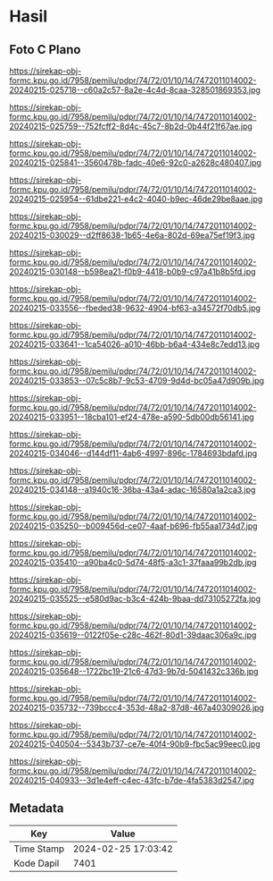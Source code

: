 # Hasil

## Foto C Plano

https://sirekap-obj-formc.kpu.go.id/7958/pemilu/pdpr/74/72/01/10/14/7472011014002-20240215-025718--c60a2c57-8a2e-4c4d-8caa-328501869353.jpg

https://sirekap-obj-formc.kpu.go.id/7958/pemilu/pdpr/74/72/01/10/14/7472011014002-20240215-025759--752fcff2-8d4c-45c7-8b2d-0b44f21f67ae.jpg

https://sirekap-obj-formc.kpu.go.id/7958/pemilu/pdpr/74/72/01/10/14/7472011014002-20240215-025841--3560478b-fadc-40e6-92c0-a2628c480407.jpg

https://sirekap-obj-formc.kpu.go.id/7958/pemilu/pdpr/74/72/01/10/14/7472011014002-20240215-025954--61dbe221-e4c2-4040-b9ec-46de29be8aae.jpg

https://sirekap-obj-formc.kpu.go.id/7958/pemilu/pdpr/74/72/01/10/14/7472011014002-20240215-030029--d2ff8638-1b65-4e6a-802d-69ea75ef19f3.jpg

https://sirekap-obj-formc.kpu.go.id/7958/pemilu/pdpr/74/72/01/10/14/7472011014002-20240215-030148--b598ea21-f0b9-4418-b0b9-c97a41b8b5fd.jpg

https://sirekap-obj-formc.kpu.go.id/7958/pemilu/pdpr/74/72/01/10/14/7472011014002-20240215-033556--fbeded38-9632-4904-bf63-a34572f70db5.jpg

https://sirekap-obj-formc.kpu.go.id/7958/pemilu/pdpr/74/72/01/10/14/7472011014002-20240215-033641--1ca54026-a010-46bb-b6a4-434e8c7edd13.jpg

https://sirekap-obj-formc.kpu.go.id/7958/pemilu/pdpr/74/72/01/10/14/7472011014002-20240215-033853--07c5c8b7-9c53-4709-9d4d-bc05a47d909b.jpg

https://sirekap-obj-formc.kpu.go.id/7958/pemilu/pdpr/74/72/01/10/14/7472011014002-20240215-033951--18cba101-ef24-478e-a590-5db00db56141.jpg

https://sirekap-obj-formc.kpu.go.id/7958/pemilu/pdpr/74/72/01/10/14/7472011014002-20240215-034046--d144df11-4ab6-4997-896c-1784693bdafd.jpg

https://sirekap-obj-formc.kpu.go.id/7958/pemilu/pdpr/74/72/01/10/14/7472011014002-20240215-034148--a1940c16-36ba-43a4-adac-16580a1a2ca3.jpg

https://sirekap-obj-formc.kpu.go.id/7958/pemilu/pdpr/74/72/01/10/14/7472011014002-20240215-035250--b009456d-ce07-4aaf-b696-fb55aa1734d7.jpg

https://sirekap-obj-formc.kpu.go.id/7958/pemilu/pdpr/74/72/01/10/14/7472011014002-20240215-035410--a90ba4c0-5d74-48f5-a3c1-37faaa99b2db.jpg

https://sirekap-obj-formc.kpu.go.id/7958/pemilu/pdpr/74/72/01/10/14/7472011014002-20240215-035525--e580d9ac-b3c4-424b-9baa-dd73105272fa.jpg

https://sirekap-obj-formc.kpu.go.id/7958/pemilu/pdpr/74/72/01/10/14/7472011014002-20240215-035619--0122f05e-c28c-462f-80d1-39daac306a9c.jpg

https://sirekap-obj-formc.kpu.go.id/7958/pemilu/pdpr/74/72/01/10/14/7472011014002-20240215-035648--1722bc19-21c6-47d3-9b7d-5041432c336b.jpg

https://sirekap-obj-formc.kpu.go.id/7958/pemilu/pdpr/74/72/01/10/14/7472011014002-20240215-035732--739bccc4-353d-48a2-87d8-467a40309026.jpg

https://sirekap-obj-formc.kpu.go.id/7958/pemilu/pdpr/74/72/01/10/14/7472011014002-20240215-040504--5343b737-ce7e-40f4-90b9-fbc5ac99eec0.jpg

https://sirekap-obj-formc.kpu.go.id/7958/pemilu/pdpr/74/72/01/10/14/7472011014002-20240215-040933--3d1e4eff-c4ec-43fc-b7de-4fa5383d2547.jpg


## Metadata

| Key        | Value               |
| ---------- | ------------------- |
| Time Stamp | 2024-02-25 17:03:42 |
| Kode Dapil | 7401                |



